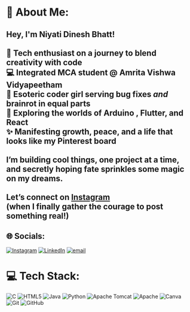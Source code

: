 # 💫 About Me:
## Hey, I'm Niyati Dinesh Bhatt!<br><br>🌸 Tech enthusiast on a journey to blend creativity with code  <br>💻 Integrated MCA student @ Amrita Vishwa Vidyapeetham  <br>🧠 Esoteric coder girl serving bug fixes *and* brainrot in equal parts<br>🎨 Exploring the worlds of Arduino , Flutter, and React  <br>✨ Manifesting growth, peace, and a life that looks like my Pinterest board<br><br>I’m building cool things, one project at a time, and secretly hoping fate sprinkles some magic on my dreams.<br><br>Let’s connect on [Instagram](https://www.instagram.com/niyati_d_bhatt/profilecard/?igsh=a2Q0cGhoY2Y5dTFx) <br>(when I finally gather the courage to post something real!)<br>


## 🌐 Socials:
[![Instagram](https://img.shields.io/badge/Instagram-%23E4405F.svg?logo=Instagram&logoColor=white)](https://instagram.com/niyati_d_bhatt) [![LinkedIn](https://img.shields.io/badge/LinkedIn-%230077B5.svg?logo=linkedin&logoColor=white)](https://www.linkedin.com/in/niyati-dinesh-bhatt-74a989239/) [![email](https://img.shields.io/badge/Email-D14836?logo=gmail&logoColor=white)](mailto:niyati2dinesh@gmail.com) 

# 💻 Tech Stack:
![C](https://img.shields.io/badge/c-%2300599C.svg?style=plastic&logo=c&logoColor=white) ![HTML5](https://img.shields.io/badge/html5-%23E34F26.svg?style=plastic&logo=html5&logoColor=white) ![Java](https://img.shields.io/badge/java-%23ED8B00.svg?style=plastic&logo=openjdk&logoColor=white) ![Python](https://img.shields.io/badge/python-3670A0?style=plastic&logo=python&logoColor=ffdd54) ![Apache Tomcat](https://img.shields.io/badge/apache%20tomcat-%23F8DC75.svg?style=plastic&logo=apache-tomcat&logoColor=black) ![Apache](https://img.shields.io/badge/apache-%23D42029.svg?style=plastic&logo=apache&logoColor=white) ![Canva](https://img.shields.io/badge/Canva-%2300C4CC.svg?style=plastic&logo=Canva&logoColor=white) ![Git](https://img.shields.io/badge/git-%23F05033.svg?style=plastic&logo=git&logoColor=white) ![GitHub](https://img.shields.io/badge/github-%23121011.svg?style=plastic&logo=github&logoColor=white)


